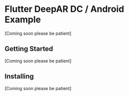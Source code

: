 # Flutter DeepAR DC / Android Example

[Coming soon please be patient]

## Getting Started

[Coming soon please be patient]

## Installing

[Coming soon please be patient]